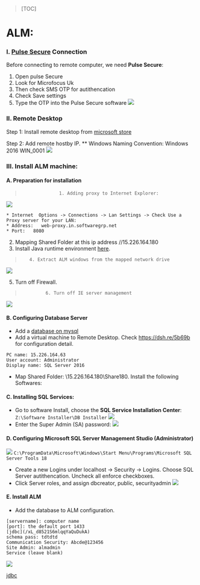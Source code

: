 > [TOC]

# ALM: 

### I. [Pulse Secure](/JVyXq8Z8RT2Rya42nHLH3Q) Connection

Before connecting to remote computer, we need **Pulse Secure**:
1)  Open pulse Secure
2)  Look for Microfocus Uk 
3)  Then check SMS OTP for autithencation
4)  Check Save settings
5)  Type the OTP into the Pulse Secure software
![](https://s2.gifyu.com/images/2021-01-19-16.00.21.gif)


### II. Remote Desktop

Step 1: Install remote desktop from [microsoft store](https://www.microsoft.com/en-us/p/microsoft-remote-desktop/9wzdncrfj3ps?rtc=1&activetab=pivot:overviewtab)

Step 2: Add remote hostby IP.
** Windows Naming Convention: Windows 2016 WIN_0001
![](https://i.imgur.com/uqsgrQj.gif)

### III. Install ALM machine:

#### A. Preparation for installation

>                   1. Adding proxy to Internet Explorer:
![](https://i.imgur.com/p9Hjqwl.gif)
 ```
* Internet  Options -> Connections -> Lan Settings -> Check Use a Proxy server for your LAN:
* Address:   web-proxy.in.softwaregrp.net
* Port:   8080
```
2. Mapping Shared Folder at this ip address //15.226.164.180
3. Install Java runtime environment [here](https://dsh.re/36dd1d).
>        4. Extract ALM windows from the mapped network drive
![](https://i.imgur.com/XkVfVxY.gif)

5. Turn off Firewall.
>              6. Turn off IE server management 
![](https://i.imgur.com/fTzLjWx.gif)



#### B. Configuring Database Server

- Add a [database on mysql](https://dsh.re/7379e) 
- Add a virtual machine to Remote Desktop. Check https://dsh.re/5b69b for configuration detail.
```
PC name: 15.226.164.63
User account: Administrator
Display name: SQL Server 2016
```
- Map Shared Folder: \\15.226.164.180\Share180. Install the following Softwares:

#### C. Installing SQL Services:
- Go to software Install, choose the **SQL Service Installation Center**:
`Z:\Software Installer\DB Installer`
![](https://i.imgur.com/Mzv1URp.gif)
- Enter the Super Admin (SA) password:
![](https://i.imgur.com/WrYlsVi.gif)


#### D. Configuring Microsoft SQL Server Management Studio (Administrator)

![](https://i.imgur.com/2vo789B.gif)
  `C:\ProgramData\Microsoft\Windows\Start Menu\Programs\Microsoft SQL Server Tools 18`
- Create a new Logins under localhost -> Security -> Logins. Choose SQL Server autithencation. Uncheck all enforce checkboxes. 
- Click Server roles, and assign dbcreator, public, securityadmin
![](https://i.imgur.com/2WNh36F.gif)

#### E. Install ALM
-  Add the database to ALM configuration. 
```
[servername]: computer name
[port]: the default port 1433
[jdbc](/xL_d8521S6mlqqYaQuDukA)
schema pass: tdtdtd
Communication Security: Abcde@123456
Site Admin: almadmin
Service (leave blank)
```
![](https://i.imgur.com/kbbhcDL.gif)


[jdbc](/xL_d8521S6mlqqYaQuDukA)

